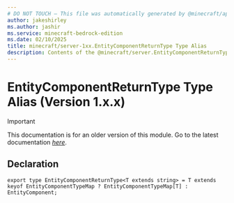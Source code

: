 ```yaml
---
# DO NOT TOUCH — This file was automatically generated by @minecraft/api-docs-generator, to report problems file an issue at https://github.com/Mojang/minecraft-scripting-libraries
author: jakeshirley
ms.author: jashir
ms.service: minecraft-bedrock-edition
ms.date: 02/10/2025
title: minecraft/server-1xx.EntityComponentReturnType Type Alias
description: Contents of the @minecraft/server.EntityComponentReturnType type alias (Version 1.x.x).
---
```

# EntityComponentReturnType Type Alias (Version 1.x.x)

> [!IMPORTANT]
> This documentation is for an older version of this module. Go to the latest documentation [*here*](../../../scriptapi/minecraft/server/EntityComponentReturnType.md).

## Declaration
`export type EntityComponentReturnType<T extends string> = T extends keyof EntityComponentTypeMap ? EntityComponentTypeMap[T] : EntityComponent;`
